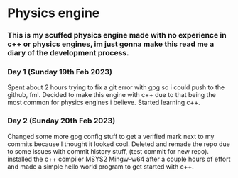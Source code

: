 <h1>Physics engine</h1>

<h3>This is my scuffed physics engine made with no experience in c++ or physics engines, im just gonna make this read me a diary of the development process.</h3>

<h3>Day 1 (Sunday 19th Feb 2023)</h3>

Spent about 2 hours trying to fix a git error with gpg so i could push to the github, fml.
Decided to make this engine with c++ due to that being the most common for physics engines i believe.
Started learning c++.

<h3>Day 2 (Sunday 20th Feb 2023)</h3>

Changed some more gpg config stuff to get a verified mark next to my commits because I thought it looked cool.
Deleted and remade the repo due to some issues with commit history stuff, (test commit for new repo).
installed the c++ compiler MSYS2 Mingw-w64 after a couple hours of effort and made a simple hello world program to get started with c++.